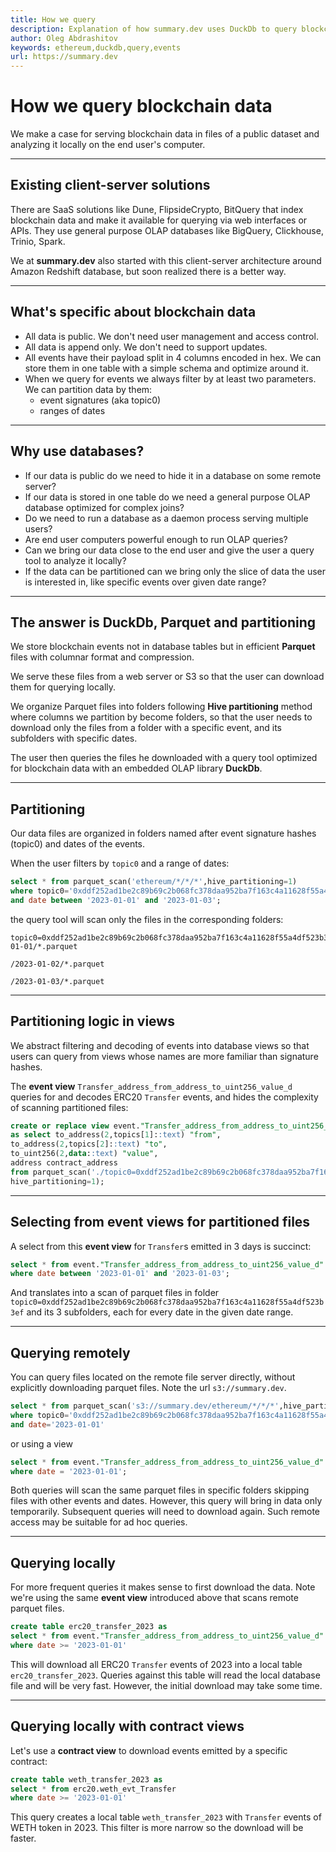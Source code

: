 ```yaml
---
title: How we query
description: Explanation of how summary.dev uses DuckDb to query blockchain data.
author: Oleg Abdrashitov
keywords: ethereum,duckdb,query,events
url: https://summary.dev
---
```


# How we query blockchain data

We make a case for serving blockchain data in files of a public dataset
and analyzing it locally on the end user's computer.

---

## Existing client-server solutions

There are SaaS solutions like Dune, FlipsideCrypto, BitQuery that index
blockchain data and make it available for querying via web interfaces or
APIs. They use general purpose OLAP databases like BigQuery, Clickhouse,
Trinio, Spark.

We at **summary.dev** also started with this client-server architecture
around Amazon Redshift database, but soon realized there is a better
way.

---

## What's specific about blockchain data

- All data is public. We don't need user management and access control.
- All data is append only. We don't need to support updates.
- All events have their payload split in 4 columns encoded in hex. We
  can store them in one table with a simple schema and optimize around
  it.
- When we query for events we always filter by at least two parameters.
  We can partition data by them:
  -    event signatures (aka topic0)
     - ranges of dates
---

## Why use databases?

- If our data is public do we need to hide it in a database on some 
  remote server?
- If our data is stored in one table do we need a general purpose OLAP
  database optimized for complex joins?
- Do we need to run a database as a daemon process serving multiple 
  users?
- Are end user computers powerful enough to run OLAP queries?
- Can we bring our data close to the end user and give the user a query 
  tool to analyze it locally?
- If the data can be partitioned can we bring only the slice of data the
  user is interested in, like specific events over given date range?

---

## The answer is DuckDb, Parquet and partitioning

We store blockchain events not in database tables but in efficient
**Parquet** files with columnar format and compression.

We serve these files from a web server or S3 so that the user can
download them for querying locally. 

We organize Parquet files into folders following **Hive partitioning**
method where columns we partition by become folders, so that the user
needs to download only the files from a folder with a specific event,
and its subfolders with specific dates.

The user then queries the files he downloaded with a query tool
optimized for blockchain data with an embedded OLAP library **DuckDb**.

---

## Partitioning

Our data files are organized in folders named after event signature
hashes (topic0) and dates of the events.

When the user filters by `topic0` and a range of dates:

```sql
select * from parquet_scan('ethereum/*/*/*',hive_partitioning=1) 
where topic0='0xddf252ad1be2c89b69c2b068fc378daa952ba7f163c4a11628f55a4df523b3ef' 
and date between '2023-01-01' and '2023-01-03';
```

the query tool will scan only the files in the corresponding folders:

```
topic0=0xddf252ad1be2c89b69c2b068fc378daa952ba7f163c4a11628f55a4df523b3ef/2023-01-01/*.parquet
                                                                         /2023-01-02/*.parquet
                                                                         /2023-01-03/*.parquet
```
---

## Partitioning logic in views

We abstract filtering and decoding of events into database views so that
users can query from views whose names are more familiar than signature 
hashes.

The **event view** `Transfer_address_from_address_to_uint256_value_d`
queries for and decodes ERC20 `Transfer` events, and hides the
complexity of scanning partitioned files:

```sql
create or replace view event."Transfer_address_from_address_to_uint256_value_d" 
as select to_address(2,topics[1]::text) "from", 
to_address(2,topics[2]::text) "to", 
to_uint256(2,data::text) "value", 
address contract_address 
from parquet_scan('./topic0=0xddf252ad1be2c89b69c2b068fc378daa952ba7f163c4a11628f55a4df523b3ef/*/*',
hive_partitioning=1);
```
---

## Selecting from event views for partitioned files

A select from this **event view** for `Transfer`s emitted in 3 days is
succinct:

```sql
select * from event."Transfer_address_from_address_to_uint256_value_d" 
where date between '2023-01-01' and '2023-01-03';
```

And translates into a scan of parquet files in folder
`topic0=0xddf252ad1be2c89b69c2b068fc378daa952ba7f163c4a11628f55a4df523b3ef`
and its 3 subfolders, each for every date in the given date range.

---

## Querying remotely

You can query files located on the remote file server directly, without
explicitly downloading parquet files. Note the url `s3://summary.dev`.

```sql
select * from parquet_scan('s3://summary.dev/ethereum/*/*/*',hive_partitioning=1) 
where topic0='0xddf252ad1be2c89b69c2b068fc378daa952ba7f163c4a11628f55a4df523b3ef' 
and date='2023-01-01'
```

or using a view

```sql
select * from event."Transfer_address_from_address_to_uint256_value_d" 
where date = '2023-01-01';
```

Both queries will scan the same parquet files in specific folders
skipping files with other events and dates. However, this query will
bring in data only temporarily. Subsequent queries will need to download
again. Such remote access may be suitable for ad hoc queries.

---

## Querying locally

For more frequent queries it makes sense to first download the data.
Note we're using the same **event view** introduced above that scans remote
parquet files.

```sql
create table erc20_transfer_2023 as 
select * from event."Transfer_address_from_address_to_uint256_value_d"
where date >= '2023-01-01' 
```

This will download all ERC20 `Transfer` events of 2023 into a local
table `erc20_transfer_2023`. Queries against this table will read the
local database file and will be very fast. However, the initial download
may take some time.

---

## Querying locally with contract views

Let's use a **contract view** to download events emitted by a specific
contract:

```sql
create table weth_transfer_2023 as 
select * from erc20.weth_evt_Transfer
where date >= '2023-01-01' 
```

This query creates a local table `weth_transfer_2023` with `Transfer`
events of WETH token in 2023. This filter is more narrow so the download
will be faster.